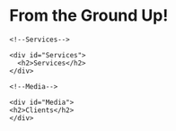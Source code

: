 <!--SlipStream Web Build-->
<!DOCTYPE html>

<!--Header-->

<html>
  <head>
    <title>Slipstream Cinematics LLC</title>
  </head>
  
  <!--Site Body-->
  <!--Intro-->
  
  <body>
    <div id="introduction">
      <h1>From the Ground Up!</h1>
    </div> 
    
    <!--Services-->
    
    <div id="Services">
      <h2>Services</h2>
    </div>
    
    <!--Media-->
    
    <div id="Media">
    <h2>Clients</h2>
    </div>
  </body>
</html>
